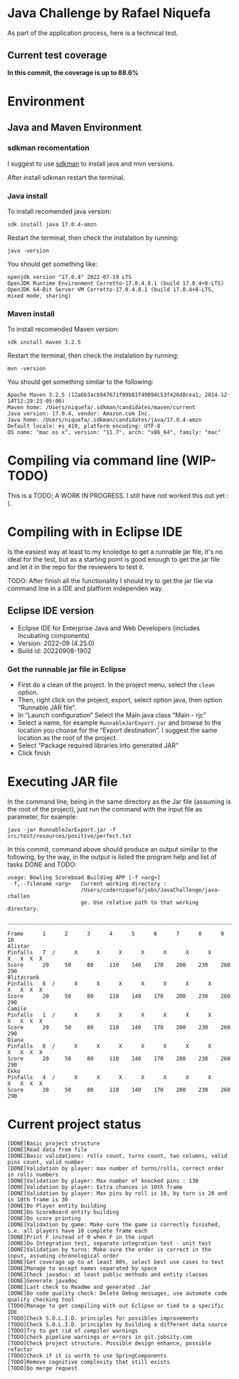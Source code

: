 # Java Challenge by Rafael Niquefa

As part of the application process, here is a technical test.

## Current test coverage

**In this commit, the coverage is up to 88.6%**

# Environment

## Java and Maven Environment

### sdkman recomentation

I suggest to use [sdkman](https://sdkman.io/install) to install java and mvn versions.

After install sdkman restart the terminal.

### Java install

To install recomended java version:

```sdk install java 17.0.4-amzn```

Restart the terminal, then check the instalation by running:

```java -version```

You should get something like:

```
openjdk version "17.0.4" 2022-07-19 LTS
OpenJDK Runtime Environment Corretto-17.0.4.8.1 (build 17.0.4+8-LTS)
OpenJDK 64-Bit Server VM Corretto-17.0.4.8.1 (build 17.0.4+8-LTS, mixed mode, sharing)
```

### Maven install

To install recomended Maven version:

```sdk install maven 3.2.5```

Restart the terminal, then check the instalation by running:

```mvn -version```

You should get something similar to the following:

```
Apache Maven 3.2.5 (12a6b3acb947671f09b81f49094c53f426d8cea1; 2014-12-14T12:29:23-05:00)
Maven home: /Users/niquefa/.sdkman/candidates/maven/current
Java version: 17.0.4, vendor: Amazon.com Inc.
Java home: /Users/niquefa/.sdkman/candidates/java/17.0.4-amzn
Default locale: es_419, platform encoding: UTF-8
OS name: "mac os x", version: "11.7", arch: "x86_64", family: "mac"
```

# Compiling via command line (WIP-TODO)

This is a TODO; A WORK IN PROGRESS. I still have not worked this out yet :(.

# Compiling with in Eclipse IDE

Is the easiest way at least to my knoledge to get a runnable jar file, it's no ideal for the test, but as a starting point is good enough to get the jar file and let it in the repo for the reviewers to test it.

TODO: After finish all the functionality I should try to get the jar file via command line in a IDE and platform independen way.

## Eclipse IDE version

- Eclipse IDE for Enterprise Java and Web Developers (includes Incubating components)
- Version: 2022-09 (4.25.0)
- Build id: 20220908-1902

### Get the runnable jar file in Eclipse

- First do a clean of the project. In the project menu, select the ```clean``` option.
- Then, right click on the project, export, select option java, then option “Runnable JAR file”. 
- In “Launch configuration” Select the Main java class “Main - rjc”
- Select a name, for example ```RunnableJarExport.jar``` and browse to the location you choose for the “Export destination”. I suggest the same location as the root of the project.
- Select “Package required libraries into generated JAR”
- Click finish

# Executing JAR file

In the command line, being in the same directory as the Jar file (assuming is the root of the project), just run the command with the input file as parameter, for example:

```java -jar RunnableJarExport.jar -f src/test/resources/positive/perfect.txt```

In this commit, command above should produce an output similar to the following, by the way, in the output is listed the program help and list of tasks DONE and TODO:


```
usage: Bowling Scoreboad Building APP [-f <arg>]
 -f,--filename <arg>   Current working directory :
                       /Users/coderniquefa/jobs/JavaChallenge/java-challen
                       ge. Use relative path to that working directory.

________________________________________________________________________________

Frame      1      2      3      4      5      6      7      8      9      10     
Alistar
Pinfalls   7  /      X      X      X      X      X      X      X      X   X  X  X
Score      20     50     80     110    140    170    200    230    260    290
Blitzcrank
Pinfalls   8  /      X      X      X      X      X      X      X      X   X  X  X
Score      20     50     80     110    140    170    200    230    260    290
Camile
Pinfalls   1  /      X      X      X      X      X      X      X      X   X  X  X
Score      20     50     80     110    140    170    200    230    260    290
Diana
Pinfalls   0  /      X      X      X      X      X      X      X      X   X  X  X
Score      20     50     80     110    140    170    200    230    260    290
Ekko
Pinfalls   4  /      X      X      X      X      X      X      X      X   X  X  X
Score      20     50     80     110    140    170    200    230    260    290
```

# Current project status

```
[DONE]Basic project structure
[DONE]Read data from file
[DONE]Basic validations: rolls count, turns count, two columns, valid pins count, valid number
[DONE]Validation by player: max number of turns/rolls, correct order in rolls numbers
[DONE]Validation by player: Max number of knocked pins : 130
[DONE]Validation by player: Extra chances in 10th frame
[DONE]Validation by player: Max pins by roll is 10, by turn is 20 and in 10th frame is 30
[DONE]Do Player entity building
[DONE]Do ScoreBoard entity building
[DONE]Do score printing
[DONE]Validation by game: Make sure the game is correctly finished, i.e. all players have 10 complete frame each
[DONE]Print F instead of 0 when F in the input
[DONE]Do Integration test, separate integration test - unit test
[DONE]Validation by turns: Make sure the order is correct in the input, assuming chronological order
[DONE]Get coverage up to at least 80%, select best use cases to test
[DONE]Manage to accept names separated by space
[DONE]Check javadoc: at least public methods and entity classes
[DONE]Generate javadoc
[DONE]Last check to Readme and generated .Jar
[DONE]Do code quality check: Delete Debug messages, use automate code quality checking tool
[TODO]Manage to get compiling with out Eclipse or tied to a specific IDE
[TODO]Check S.O.L.I.D. principles for possibles improvements
[TODO]Check S.O.L.I.D. principles by building a different data source
[TODO]Try to get rid of compiler warnings
[TODO]Check pipeline warnings or errors in git.jobsity.com
[TODO]Check project structure. Possible design enhance, possible refactor
[TODO]Check if it is worth to use SpringComponents
[TODO]Remove cognitive complexity that still exists
[TODO]Do merge request
```
